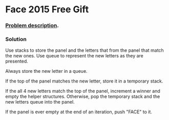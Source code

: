 # Face 2015 Free Gift

### [Problem description](https://www.beecrowd.com.br/judge/en/problems/view/1944).

### Solution

Use stacks to store the panel and the letters that from the panel that match the new ones. Use queue to represent the new letters as they are presented.

Always store the new letter in a queue.

If the top of the panel matches the new letter, store it in a temporary stack.

If the all 4 new letters match the top of the panel, increment a winner and empty the helper structures.
Otherwise, pop the temporary stack and the new letters queue into the panel.

If the panel is ever empty at the end of an iteration, push "FACE" to it.

